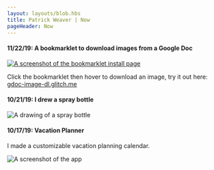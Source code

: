 ```yaml
---
layout: layouts/blob.hbs
title: Patrick Weaver | Now
pageHeader: Now
---
```


#### 11/22/19: A bookmarklet to download images from a Google Doc

[![A screenshot of the bookmarklet install page](https://pwapi.s3.amazonaws.com/uploads/3ed94c07-e8d4-4752-8a71-39e458b6cef4.png)](https://gdoc-image-dl.glitch.me/)

Click the bookmarklet then hover to download an image, try it out here: [gdoc-image-dl.glitch.me](https://gdoc-image-dl.glitch.me/)

#### 10/21/19: I drew a spray bottle

![A drawing of a spray bottle](https://pwapi.s3.amazonaws.com/uploads/273305f6-9c27-4bbb-a4a0-0a74297e08ca)


#### 10/17/19: Vacation Planner

I made a customizable vacation planning calendar.

![A screenshot of the app](https://pwapi.s3.amazonaws.com/uploads/02ad58e9-4ebd-484f-ba02-db400e09edd0)